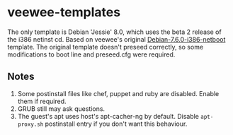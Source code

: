 veewee-templates
================

The only template is Debian 'Jessie' 8.0, which uses the beta 2 release of the i386 netinst cd.
Based on veewee's original [Debian-7.6.0-i386-netboot](https://github.com/jedi4ever/veewee/tree/master/templates/Debian-7.6.0-i386-netboot) template.
The original template doesn't preseed correctly, so some modifications to boot line and preseed.cfg were required.

## Notes

1. Some postinstall files like chef, puppet and ruby are disabled. Enable them if required.
2. GRUB still may ask questions.
3. The guest's apt uses host's apt-cacher-ng by default. Disable `apt-proxy.sh` postinstall entry if you don't want this behaviour.
